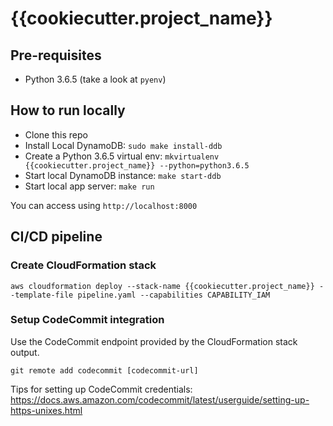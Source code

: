 # {{cookiecutter.project_name}}


## Pre-requisites
- Python 3.6.5 (take a look at `pyenv`)

## How to run locally

- Clone this repo
- Install Local DynamoDB: `sudo make install-ddb`
- Create a Python 3.6.5 virtual env: `mkvirtualenv {{cookiecutter.project_name}} --python=python3.6.5`
- Start local DynamoDB instance: `make start-ddb`
- Start local app server: `make run`

You can access using `http://localhost:8000`


## CI/CD pipeline

### Create CloudFormation stack

```
aws cloudformation deploy --stack-name {{cookiecutter.project_name}} --template-file pipeline.yaml --capabilities CAPABILITY_IAM
```

### Setup CodeCommit integration

Use the CodeCommit endpoint provided by the CloudFormation stack output.

```
git remote add codecommit [codecommit-url]
```

Tips for setting up CodeCommit credentials: https://docs.aws.amazon.com/codecommit/latest/userguide/setting-up-https-unixes.html

